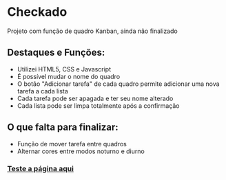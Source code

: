 <h1>Checkado</h1>

<p>Projeto com função de quadro Kanban, ainda não finalizado</p>

<h2>Destaques e Funções:</h2>
<ul>
  <li>Utilizei HTML5, CSS e Javascript</li>
  <li>É possível mudar o nome do quadro</li>
  <li>O botão "Adicionar tarefa" de cada quadro permite adicionar uma nova tarefa a cada lista</li>
  <li>Cada tarefa pode ser apagada e ter seu nome alterado</li>
  <li>Cada lista pode ser limpa totalmente após a confirmação</li>
</ul>

<h2>O que falta para finalizar:</h2>
<ul>
  <li>Função de mover tarefa entre quadros</li>
  <li>Alternar cores entre modos noturno e diurno</li>
</ul>
<h3><a href="https://alvaronrs.github.io/Checkado/">Teste a página aqui</a></h3>
